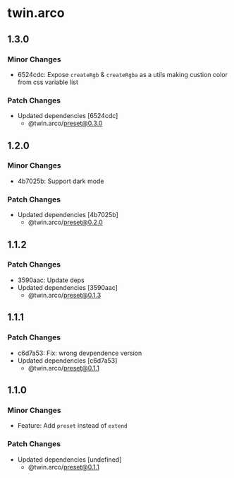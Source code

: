 # twin.arco

## 1.3.0

### Minor Changes

- 6524cdc: Expose `createRgb` & `createRgba` as a utils making custion color from css variable list

### Patch Changes

- Updated dependencies [6524cdc]
  - @twin.arco/preset@0.3.0

## 1.2.0

### Minor Changes

- 4b7025b: Support dark mode

### Patch Changes

- Updated dependencies [4b7025b]
  - @twin.arco/preset@0.2.0

## 1.1.2

### Patch Changes

- 3590aac: Update deps
- Updated dependencies [3590aac]
  - @twin.arco/preset@0.1.3

## 1.1.1

### Patch Changes

- c6d7a53: Fix: wrong devpendence version
- Updated dependencies [c6d7a53]
  - @twin.arco/preset@0.1.1

## 1.1.0

### Minor Changes

- Feature: Add `preset` instead of `extend`

### Patch Changes

- Updated dependencies [undefined]
  - @twin.arco/preset@0.1.1
